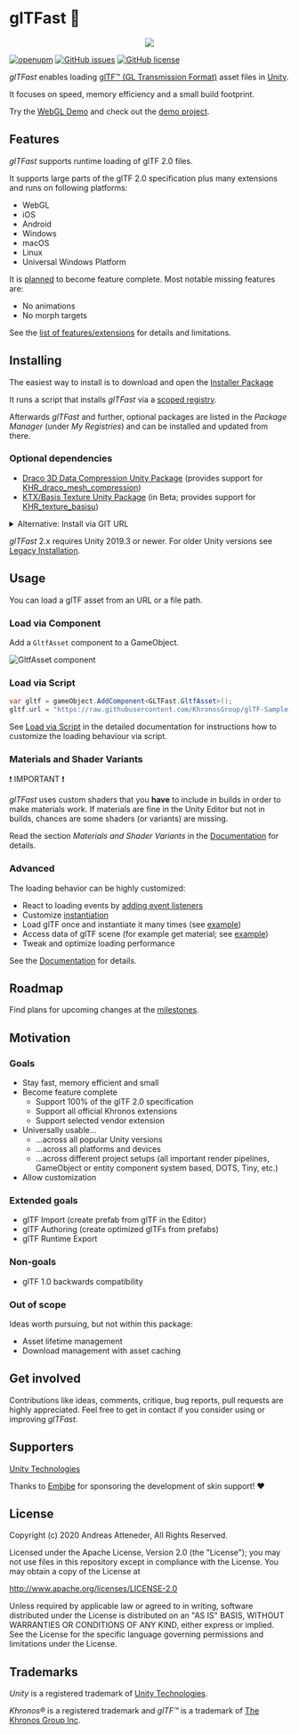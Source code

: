 # glTFast 🚀

<p align="center">
<img src="./Documentation~/img/gltf-unity-logos.png" />
</p>

[![openupm](https://img.shields.io/npm/v/com.atteneder.gltfast?label=openupm&registry_uri=https://package.openupm.com)](https://openupm.com/packages/com.atteneder.gltfast/)
[![GitHub issues](https://img.shields.io/github/issues/atteneder/glTFast)](https://github.com/atteneder/glTFast/issues)
[![GitHub license](https://img.shields.io/github/license/atteneder/glTFast)](https://github.com/atteneder/glTFast/blob/main/LICENSE.md)

*glTFast* enables loading [glTF™ (GL Transmission Format)][gltf] asset files in [Unity][unity].

It focuses on speed, memory efficiency and a small build footprint.

Try the [WebGL Demo][gltfast-web-demo] and check out the [demo project](https://github.com/atteneder/glTFastDemo).

## Features

*glTFast* supports runtime loading of glTF 2.0 files.

It supports large parts of the glTF 2.0 specification plus many extensions and runs on following platforms:

- WebGL
- iOS
- Android
- Windows
- macOS
- Linux
- Universal Windows Platform

It is [planned](#goals) to become feature complete. Most notable missing features are:

- No animations
- No morph targets

See the [list of features/extensions](./Documentation~/features.md) for details and limitations.

## Installing

The easiest way to install is to download and open the [Installer Package](https://package-installer.glitch.me/v1/installer/OpenUPM/com.atteneder.gltfast?registry=https%3A%2F%2Fpackage.openupm.com&scope=com.atteneder)

It runs a script that installs *glTFast* via a [scoped registry](https://docs.unity3d.com/Manual/upm-scoped.html).

Afterwards *glTFast* and further, optional packages are listed in the *Package Manager* (under *My Registries*) and can be installed and updated from there.

### Optional dependencies

- [Draco 3D Data Compression Unity Package](https://github.com/atteneder/DracoUnity) (provides support for [KHR_draco_mesh_compression](https://github.com/KhronosGroup/glTF/tree/master/extensions/2.0/Khronos/KHR_draco_mesh_compression))
- [KTX/Basis Texture Unity Package](https://github.com/atteneder/KtxUnity) (in Beta; provides support for [KHR_texture_basisu](https://github.com/KhronosGroup/glTF/tree/master/extensions/2.0/Khronos/KHR_texture_basisu))

<details><summary>Alternative: Install via GIT URL</summary>

Add *glTFast* via Unity's Package Manager ( Window -> Package Manager ). Click the ➕ on the top left and choose *Add package from GIT URL*.

![Package Manager -> + -> Add Package from git URL][upm_install]

Enter the following URL:

`https://github.com/atteneder/glTFast.git`

To add support for Draco mesh compression, repeat the last step and also add the DracoUnity packages using this URL:

`https://gitlab.com/atteneder/DracoUnity.git`

> Note: You have to have a GIT LFS client (large file support) installed on your system. Otherwise you will get an error that the native library file (dll on Windows) is corrupt!

</details>

*glTFast* 2.x requires Unity 2019.3 or newer. For older Unity versions see [Legacy Installation](./Documentation~/gltfast-1.md).

## Usage

You can load a glTF asset from an URL or a file path.

### Load via Component

Add a `GltfAsset` component to a GameObject.

![GltfAsset component][gltfasset_component]

### Load via Script

```C#
var gltf = gameObject.AddComponent<GLTFast.GltfAsset>();
gltf.url = "https://raw.githubusercontent.com/KhronosGroup/glTF-Sample-Models/master/2.0/Duck/glTF/Duck.gltf";
```

See [Load via Script](./Documentation~/glTFast.md#load-via-script) in the detailed documentation for instructions how to customize the loading behaviour via script.

### Materials and Shader Variants

❗ IMPORTANT ❗

*glTFast* uses custom shaders that you **have** to include in builds in order to make materials work. If materials are fine in the Unity Editor but not in builds, chances are some shaders (or variants) are missing.

Read the section *Materials and Shader Variants* in the [Documentation](./Documentation~/glTFast.md#materials-and-shader-variants) for details.

### Advanced

The loading behavior can be highly customized:

- React to loading events by [adding event listeners](./Documentation~/glTFast.md#custom-loading-event-listeners)
- Customize [instantiation](./Documentation~/glTFast.md#instantiation)
- Load glTF once and instantiate it many times (see [example](./Documentation~/glTFast.md#custom-loading-event-listeners))
- Access data of glTF scene (for example get material; see [example](./Documentation~/glTFast.md#custom-loading-event-listeners))
- Tweak and optimize loading performance

See the [Documentation](./Documentation~/glTFast.md) for details.

## Roadmap

Find plans for upcoming changes at the [milestones](https://github.com/atteneder/glTFast/milestones).

## Motivation

### Goals

- Stay fast, memory efficient and small
- Become feature complete
  - Support 100% of the glTF 2.0 specification
  - Support all official Khronos extensions
  - Support selected vendor extension
- Universally usable…
  - …across all popular Unity versions
  - …across all platforms and devices
  - …across different project setups (all important render pipelines, GameObject or entity component system based, DOTS, Tiny, etc.)
- Allow customization

### Extended goals

- glTF Import (create prefab from glTF in the Editor)
- glTF Authoring (create optimized glTFs from prefabs)
- glTF Runtime Export

### Non-goals

- glTF 1.0 backwards compatibility

### Out of scope

Ideas worth pursuing, but not within this package:

- Asset lifetime management
- Download management with asset caching

## Get involved

Contributions like ideas, comments, critique, bug reports, pull requests are highly appreciated. Feel free to get in contact if you consider using or improving *glTFast*.

## Supporters

[Unity Technologies][unity]

Thanks to [Embibe][embibe] for sponsoring the development of skin support! ❤️

## License

Copyright (c) 2020 Andreas Atteneder, All Rights Reserved.

Licensed under the Apache License, Version 2.0 (the "License");
you may not use files in this repository except in compliance with the License.
You may obtain a copy of the License at

   <http://www.apache.org/licenses/LICENSE-2.0>

Unless required by applicable law or agreed to in writing, software
distributed under the License is distributed on an "AS IS" BASIS,
WITHOUT WARRANTIES OR CONDITIONS OF ANY KIND, either express or implied.
See the License for the specific language governing permissions and
limitations under the License.

## Trademarks

*Unity* is a registered trademark of [Unity Technologies][unity].

*Khronos®* is a registered trademark and *glTF™* is a trademark of [The Khronos Group Inc][khronos].

[unity]: https://unity.com
[gltf]: https://www.khronos.org/gltf
[gltfast-web-demo]: https://gltf.pixel.engineer
[khronos]: https://www.khronos.org
[embibe]: https://www.embibe.com
[gltfasset_component]: ./Documentation~/img/gltfasset_component.png  "Inspector showing a GltfAsset component added to a GameObject"
[upm_install]: ./Documentation~/img/upm_install.png  "Unity Package Manager add menu"
